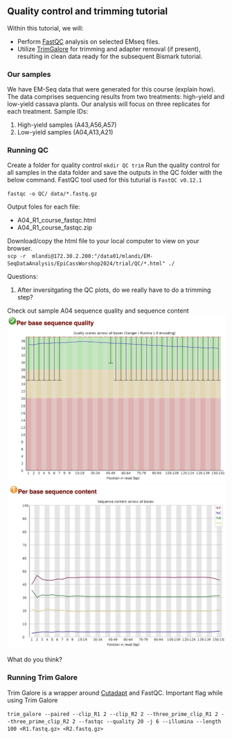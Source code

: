 
## Quality control and trimming tutorial 

Within this tutorial, we will:
 - Perform [FastQC](https://www.bioinformatics.babraham.ac.uk/projects/fastqc/) analysis on selected EMseq files.  
 - Utilize [TrimGalore](https://github.com/FelixKrueger/TrimGalore/blob/master/Docs/Trim_Galore_User_Guide.md) for trimming and adapter removal (if present), resulting in clean data ready for the subsequent Bismark tutorial.

### Our samples 
We have EM-Seq data that were generated for this course (explain how). The data comprises sequencing results from two treatments: high-yield and low-yield cassava plants. Our analysis will focus on three replicates for each treatment.
Sample IDs:  
1. High-yield samples (A43,A56,A57)
2. Low-yield samples (A04,A13,A21)

### Running QC 

Create a folder for quality control `mkdir QC trim`
Run the quality control for all samples in the data folder and save the outputs in the QC folder with the below command. FastQC tool used for this tuturial is `FastQC v0.12.1`

`fastqc -o QC/ data/*.fastq.gz`  

Output foles for each file:  
 - A04_R1_course_fastqc.html  
 - A04_R1_course_fastqc.zip

 Download/copy the html file to your local computer to view on your browser.  
`scp -r  mlandi@172.30.2.200:"/data01/mlandi/EM-SeqDataAnalysis/EpiCassWorshop2024/trial/QC/*.html" ./`

Questions:
1. After inversitgating the QC plots, do we really have to do a trimming step?

Check out sample A04 sequence quality and sequence content 
![Per Base Sequence Quality](https://github.com/LandiMi2/EpiCass2024/blob/main/seqQuality.png?raw=true)
![Per Base Sequence Contet](https://github.com/LandiMi2/EpiCass2024/blob/main/seqContent.png?raw=true)

What do you think?


### Running Trim Galore
Trim Galore is a wrapper around [Cutadapt](https://github.com/marcelm/cutadapt) and FastQC. 
Important flag while using Trim Galore 

```trim_galore --paired --clip_R1 2 --clip_R2 2 --three_prime_clip_R1 2 --three_prime_clip_R2 2 --fastqc --quality 20 -j 6 --illumina --length 100 <R1.fastq.gz> <R2.fastq.gz>```
 


